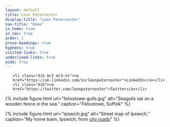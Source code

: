 ```yaml
---
layout: default
title: Leon Paternoster
display-title: "Leon Paternoster"
nav-title: "Home"
is_home: true
in_nav: true
order: 1
prose-headings: true
hyphens: true
visited-links: true
underlined-links: true
wide: true
---
```


<ul class="list pa0 tc">

    <li class="dib mr2 mr3-ns"><a href="https://uk.linkedin.com/in/leonpaternoster">LinkedIn</a></li>
    <li class="dib"><a href="https://twitter.com/leonpaternoster">Twitter</a></li>

</ul>

{% include figure.html url="felixstowe-gulls.jpg" alt="Seagulls sat on a wooden fence in the sea." caption="Felixstowe, Suffolk" %}

{% include figure.html url="ipswich.jpg" alt="Street map of Ipswich." caption="My home town, Ipswich, from <a href='https://anvaka.github.io/city-roads/'>city roads</a>" %}
